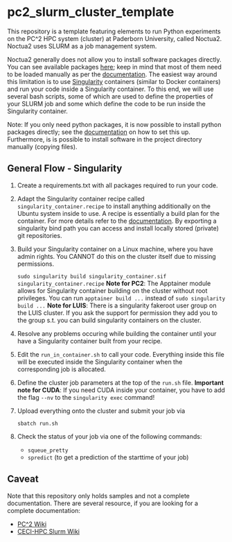 # pc2_slurm_cluster_template
This repository is a template featuring elements to run Python experiments on the PC^2 HPC system (cluster) at Paderborn University, called Noctua2. Noctua2 uses SLURM as a job management system.

Noctua2 generally does not allow you to install software packages directly. You can see available packages [here](https://uni-paderborn.atlassian.net/wiki/spaces/PC2DOK/pages/14024771/All+Software+Modules); keep in mind that most of them need to be loaded manually as per the [documentation](https://uni-paderborn.atlassian.net/wiki/spaces/PC2DOK/pages/13634213/Loading+Software+Environments+Using+Modules). The easiest way around this limitation is to use [Singularity](https://docs.sylabs.io/guides/3.5/user-guide/introduction.html) containers (similar to Docker containers) and run your code inside a Singularity container. To this end, we will use several bash scripts, some of which are used to define the properties of your SLURM job and some which define the code to be run inside the Singularity container. 

Note: If you only need python packages, it is now possible to install python packages directly; see the [documentation](https://uni-paderborn.atlassian.net/wiki/spaces/PC2DOK/pages/15335425/Python) on how to set this up. Furthermore, is is possible to install software in the project directory manually (copying files).

## General Flow - Singularity
1. Create a requirements.txt with all packages required to run your code.
2. Adapt the Singularity container recipe called `singularity_container.recipe` to install anything additionally on the Ubuntu system inside to use. A recipe is essentially a build plan for the container. For more details refer to the [documentation](https://docs.sylabs.io/guides/3.5/user-guide/definition_files.html).
   By exporting a singularity bind path you can access and install locally stored (private) git repositories.
4. Build your Singularity container on a Linux machine, where you have admin rights. You CANNOT do this on the cluster itself due to missing permissions.

    ``sudo singularity build singularity_container.sif singularity_container.recipe``
   **Note for PC2**: The Apptainer module allows for Singularity container building on the cluster without root privileges. You can run ```apptainer build ...``` instead of ```sudo singularity build ...```
   **Note for LUIS**: There is a singularity fakeroot user group on the LUIS cluster. If you ask the support for permission they add you to the group s.t. you can build singularity containers on the cluster.
6. Resolve any problems occuring while building the container until your have a Singularity container built from your recipe.
7. Edit the `run_in_container.sh` to call your code. Everything inside this file will be executed inside the Singularity container when the corresponding job is allocated.
8. Define the cluster job parameters at the top of the `run.sh` file.
   **Important note for CUDA**: If you need CUDA inside your container, you have to add the flag ```--nv``` to the ```singularity exec``` command!
10. Upload everything onto the cluster and submit your job via

    ``sbatch run.sh``
11. Check the status of your job via one of the following commands: 
    * `squeue_pretty`
    * `spredict` (to get a prediction of the starttime of your job) 

## Caveat
Note that this repository only holds samples and not a complete documentation. There are several resource, if you are looking for a complete documentation: 
* [PC^2 Wiki](https://uni-paderborn.atlassian.net/wiki/spaces/PC2DOK/overview?homepageId=12943374)
* [CECI-HPC Slurm Wiki](https://support.ceci-hpc.be/doc/_contents/QuickStart/SubmittingJobs/SlurmTutorial.html#)

